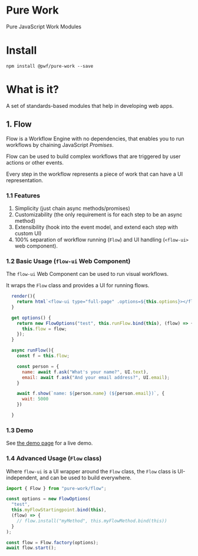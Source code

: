 # Pure Work

Pure JavaScript Work Modules

# Install

```shell
npm install @pwf/pure-work --save
```

# What is it?

A set of standards-based modules that help in developing web apps.

## 1. Flow

Flow is a Workflow Engine with no dependencies, that enables you to run workflows by chaining JavaScript _Promises_.

Flow can be used to build complex workflows that are triggered by user actions or other events.

Every step in the workflow represents a piece of work that can have a UI representation.

### 1.1 Features

1. Simplicity (just chain async methods/promises)
2. Customizability (the only requirement is for each step to be an async method)
3. Extensibility (hook into the event model, and extend each step with custom UI)
4. 100% separation of workflow running (`Flow`) and UI handling (`<flow-ui>` web component).

### 1.2 Basic Usage (`flow-ui` Web Component)

The `flow-ui` Web Component can be used to run visual workflows.

It wraps the `Flow` class and provides a UI for running flows.

```js
  render(){
    return html`<flow-ui type="full-page" .options=${this.options}></flow-ui>`
  }

  get options() {
    return new FlowOptions("test", this.runFlow.bind(this), (flow) => {
      this.flow = flow;
    });
  }

  async runFlow(){
    const f = this.flow;

    const person = {
      name: await f.ask("What's your name?", UI.text),
      email: await f.ask("And your email address?", UI.email);
    }

    await f.show(`name: ${person.name} (${person.email})`, {
      wait: 5000
    })

  }
```

### 1.3 Demo

See [the demo page](https://pwfworkflow.z6.web.core.windows.net/) for a live demo.

### 1.4 Advanced Usage (`Flow` class)

Where `flow-ui` is a UI wrapper around the `Flow` class, the `Flow` class is UI-independent, and can be used to build everywhere.

```js
import { Flow } from "pure-work/flow";

const options = new FlowOptions(
  "test",
  this.myFlowStartingpoint.bind(this),
  (flow) => {
    // flow.install("myMethod", this.myFlowMethod.bind(this))
  }
);

const flow = Flow.factory(options);
await flow.start();
```

